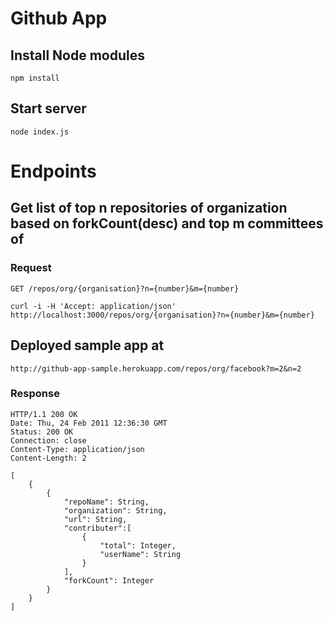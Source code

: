 # Github App

## Install Node modules

    npm install

## Start server

    node index.js

# Endpoints

## Get list of top n repositories of organization based on forkCount(desc) and top m committees of 

### Request

`GET /repos/org/{organisation}?n={number}&m={number}`

    curl -i -H 'Accept: application/json' http://localhost:3000/repos/org/{organisation}?n={number}&m={number}

## Deployed sample app at
    http://github-app-sample.herokuapp.com/repos/org/facebook?m=2&n=2

### Response

    HTTP/1.1 200 OK
    Date: Thu, 24 Feb 2011 12:36:30 GMT
    Status: 200 OK
    Connection: close
    Content-Type: application/json
    Content-Length: 2

    [
        {
            {
                "repoName": String,
                "organization": String,
                "url": String,
                "contributer":[
                    {
                        "total": Integer,
                        "userName": String
                    }
                ],
                "forkCount": Integer
            }
        }
    ]
